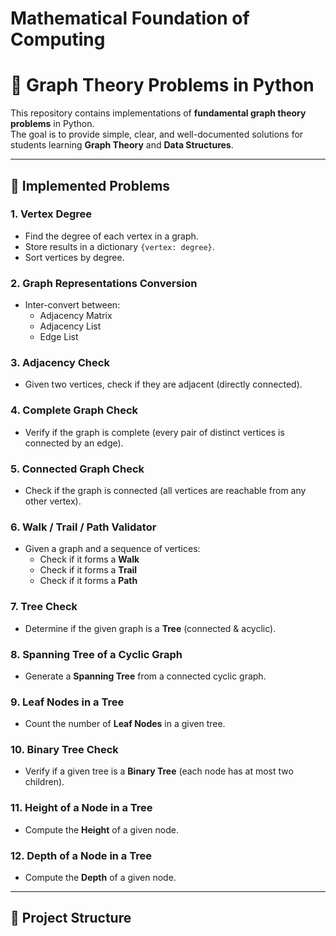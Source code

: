 # Mathematical Foundation of Computing
# 📘 Graph Theory Problems in Python  

This repository contains implementations of **fundamental graph theory problems** in Python.  
The goal is to provide simple, clear, and well-documented solutions for students learning **Graph Theory** and **Data Structures**.  

---

## 🚀 Implemented Problems  

### 1. Vertex Degree  
- Find the degree of each vertex in a graph.  
- Store results in a dictionary `{vertex: degree}`.  
- Sort vertices by degree.  

### 2. Graph Representations Conversion  
- Inter-convert between:
  - Adjacency Matrix  
  - Adjacency List  
  - Edge List  

### 3. Adjacency Check  
- Given two vertices, check if they are adjacent (directly connected).  

### 4. Complete Graph Check  
- Verify if the graph is complete (every pair of distinct vertices is connected by an edge).  

### 5. Connected Graph Check  
- Check if the graph is connected (all vertices are reachable from any other vertex).  

### 6. Walk / Trail / Path Validator  
- Given a graph and a sequence of vertices:
  - Check if it forms a **Walk**  
  - Check if it forms a **Trail**  
  - Check if it forms a **Path**  

### 7. Tree Check  
- Determine if the given graph is a **Tree** (connected & acyclic).  

### 8. Spanning Tree of a Cyclic Graph  
- Generate a **Spanning Tree** from a connected cyclic graph.  

### 9. Leaf Nodes in a Tree  
- Count the number of **Leaf Nodes** in a given tree.  

### 10. Binary Tree Check  
- Verify if a given tree is a **Binary Tree** (each node has at most two children).  

### 11. Height of a Node in a Tree  
- Compute the **Height** of a given node.  

### 12. Depth of a Node in a Tree  
- Compute the **Depth** of a given node.  

---

## 📂 Project Structure  

